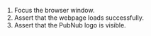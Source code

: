 1. Focus the browser window.
2. Assert that the webpage loads successfully.
3. Assert that the PubNub logo is visible.